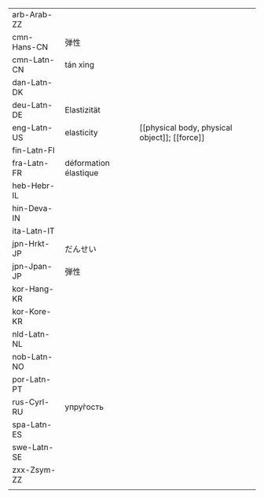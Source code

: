 | | | |
|-|-|-|
| arb-Arab-ZZ |  |  |
| cmn-Hans-CN | 弹性 |  |
| cmn-Latn-CN | tán xìng |  |
| dan-Latn-DK |  |  |
| deu-Latn-DE | Elastizität |  |
| eng-Latn-US | elasticity | [[physical body, physical object]]; [[force]] |
| fin-Latn-FI |  |  |
| fra-Latn-FR | déformation élastique |  |
| heb-Hebr-IL |  |  |
| hin-Deva-IN |  |  |
| ita-Latn-IT |  |  |
| jpn-Hrkt-JP | だんせい |  |
| jpn-Jpan-JP | 弾性 |  |
| kor-Hang-KR |  |  |
| kor-Kore-KR |  |  |
| nld-Latn-NL |  |  |
| nob-Latn-NO |  |  |
| por-Latn-PT |  |  |
| rus-Cyrl-RU | упру́гость |  |
| spa-Latn-ES |  |  |
| swe-Latn-SE |  |  |
| zxx-Zsym-ZZ |  |  |
|  |  |  |
